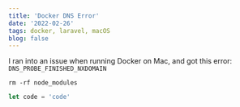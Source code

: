 ```yaml
---
title: 'Docker DNS Error'
date: '2022-02-26'
tags: docker, laravel, macOS
blog: false
---
```

I ran into an issue when running Docker on Mac, and got this error: `DNS_PROBE_FINISHED_NXDOMAIN`
```shell
rm -rf node_modules
```

```js
let code = 'code'
```